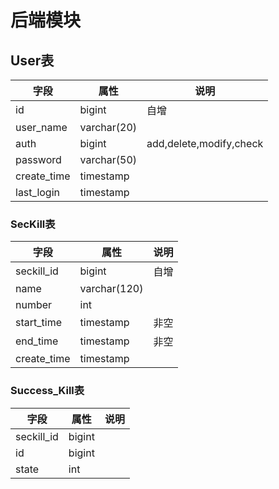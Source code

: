 # 后端模块



## User表

| 字段        | 属性        | 说明                    |
| ----------- | ----------- | ----------------------- |
| id          | bigint      | 自增                    |
| user_name   | varchar(20) |                         |
| auth        | bigint      | add,delete,modify,check |
| password    | varchar(50) |                         |
| create_time | timestamp   |                         |
| last_login  | timestamp   |                         |

### SecKill表

| 字段        | 属性         | 说明 |
| ----------- | ------------ | ---- |
| seckill_id  | bigint       | 自增 |
| name        | varchar(120) |      |
| number      | int          |      |
| start_time  | timestamp    | 非空 |
| end_time    | timestamp    | 非空 |
| create_time | timestamp    |      |

### Success_Kill表

| 字段       | 属性   | 说明 |
| ---------- | ------ | ---- |
| seckill_id | bigint |      |
| id         | bigint |      |
| state      | int    |      |

